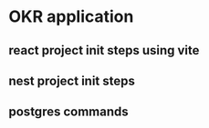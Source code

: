 # OKR application

## react project init steps using vite

## nest project init steps

## postgres commands